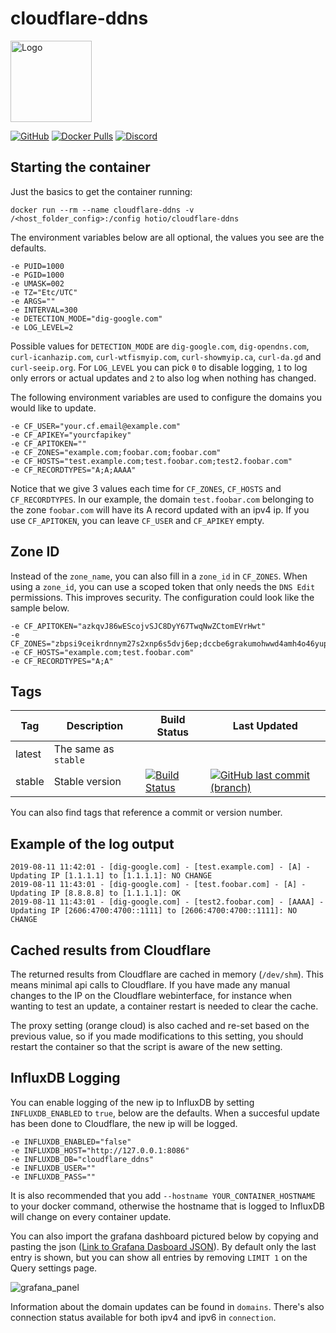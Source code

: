 # cloudflare-ddns

<img src="https://raw.githubusercontent.com/hotio/unraid-templates/master/hotio/img/cloudflare-ddns.png" alt="Logo" height="130" width="130">

[![GitHub](https://img.shields.io/badge/source-github-lightgrey)](https://github.com/hotio/docker-cloudflare-ddns)
[![Docker Pulls](https://img.shields.io/docker/pulls/hotio/cloudflare-ddns)](https://hub.docker.com/r/hotio/cloudflare-ddns)
[![Discord](https://img.shields.io/discord/610068305893523457?color=738ad6&label=discord&logo=discord&logoColor=white)](https://discord.gg/3SnkuKp)

## Starting the container

Just the basics to get the container running:

```shell
docker run --rm --name cloudflare-ddns -v /<host_folder_config>:/config hotio/cloudflare-ddns
```

The environment variables below are all optional, the values you see are the defaults.

```shell
-e PUID=1000
-e PGID=1000
-e UMASK=002
-e TZ="Etc/UTC"
-e ARGS=""
-e INTERVAL=300
-e DETECTION_MODE="dig-google.com"
-e LOG_LEVEL=2
```

Possible values for `DETECTION_MODE` are `dig-google.com`, `dig-opendns.com`, `curl-icanhazip.com`, `curl-wtfismyip.com`, `curl-showmyip.ca`, `curl-da.gd` and `curl-seeip.org`. For `LOG_LEVEL` you can pick `0` to disable logging, `1` to log only errors or actual updates and `2` to also log when nothing has changed.

The following environment variables are used to configure the domains you would like to update.

```shell
-e CF_USER="your.cf.email@example.com"
-e CF_APIKEY="yourcfapikey"
-e CF_APITOKEN=""
-e CF_ZONES="example.com;foobar.com;foobar.com"
-e CF_HOSTS="test.example.com;test.foobar.com;test2.foobar.com"
-e CF_RECORDTYPES="A;A;AAAA"
```

Notice that we give 3 values each time for `CF_ZONES`, `CF_HOSTS` and `CF_RECORDTYPES`. In our example, the domain `test.foobar.com` belonging to the zone `foobar.com` will have its A record updated with an ipv4 ip. If you use `CF_APITOKEN`, you can leave `CF_USER` and `CF_APIKEY` empty.

## Zone ID

Instead of the `zone_name`, you can also fill in a `zone_id` in `CF_ZONES`. When using a `zone_id`, you can use a scoped token that only needs the `DNS Edit` permissions. This improves security. The configuration could look like the sample below.

```shell
-e CF_APITOKEN="azkqvJ86wEScojvSJC8DyY67TwqNwZCtomEVrHwt"
-e CF_ZONES="zbpsi9ceikrdnnym27s2xnp6s5dvj6ep;dccbe6grakumohwwd4amh4o46yupepn8"
-e CF_HOSTS="example.com;test.foobar.com"
-e CF_RECORDTYPES="A;A"
```

## Tags

| Tag      | Description          | Build Status                                                                                                                                                            | Last Updated                                                                                                                                                                    |
| ---------|----------------------|-------------------------------------------------------------------------------------------------------------------------------------------------------------------------|---------------------------------------------------------------------------------------------------------------------------------------------------------------------------------|
| latest   | The same as `stable` |                                                                                                                                                                         |                                                                                                                                                                                 |
| stable   | Stable version       | [![Build Status](https://cloud.drone.io/api/badges/hotio/docker-cloudflare-ddns/status.svg?ref=refs/heads/stable)](https://cloud.drone.io/hotio/docker-cloudflare-ddns) | [![GitHub last commit (branch)](https://img.shields.io/github/last-commit/hotio/docker-cloudflare-ddns/stable)](https://github.com/hotio/docker-cloudflare-ddns/commits/stable) |

You can also find tags that reference a commit or version number.

## Example of the log output

```text
2019-08-11 11:42:01 - [dig-google.com] - [test.example.com] - [A] - Updating IP [1.1.1.1] to [1.1.1.1]: NO CHANGE
2019-08-11 11:43:01 - [dig-google.com] - [test.foobar.com] - [A] - Updating IP [8.8.8.8] to [1.1.1.1]: OK
2019-08-11 11:43:01 - [dig-google.com] - [test2.foobar.com] - [AAAA] - Updating IP [2606:4700:4700::1111] to [2606:4700:4700::1111]: NO CHANGE
```

## Cached results from Cloudflare

The returned results from Cloudflare are cached in memory (`/dev/shm`). This means minimal api calls to Cloudflare. If you have made any manual changes to the IP on the Cloudflare webinterface, for instance when wanting to test an update, a container restart is needed to clear the cache.

The proxy setting (orange cloud) is also cached and re-set based on the previous value, so if you made modifications to this setting, you should restart the container so that the script is aware of the new setting.

## InfluxDB Logging

You can enable logging of the new ip to InfluxDB by setting `INFLUXDB_ENABLED` to `true`, below are the defaults. When a succesful update has been done to Cloudflare, the new ip will be logged.

```shell
-e INFLUXDB_ENABLED="false"
-e INFLUXDB_HOST="http://127.0.0.1:8086"
-e INFLUXDB_DB="cloudflare_ddns"
-e INFLUXDB_USER=""
-e INFLUXDB_PASS=""
```

It is also recommended that you add `--hostname YOUR_CONTAINER_HOSTNAME` to your docker command, otherwise the hostname that is logged to InfluxDB will change on every container update.

You can also import the grafana dashboard pictured below by copying and pasting the json ([Link to Grafana Dasboard JSON](https://raw.githubusercontent.com/hotio/docker-cloudflare-ddns/master/grafana/Cloudflare%20DDNS-1565783977844.json)). By default only the last entry is shown, but you can show all entries by removing `LIMIT 1` on the Query settings page.

![grafana_panel](https://raw.githubusercontent.com/hotio/docker-cloudflare-ddns/master/grafana/grafana.png "Grafana Dashboard Panel")

Information about the domain updates can be found in `domains`. There's also connection status available for both ipv4 and ipv6 in `connection`.
